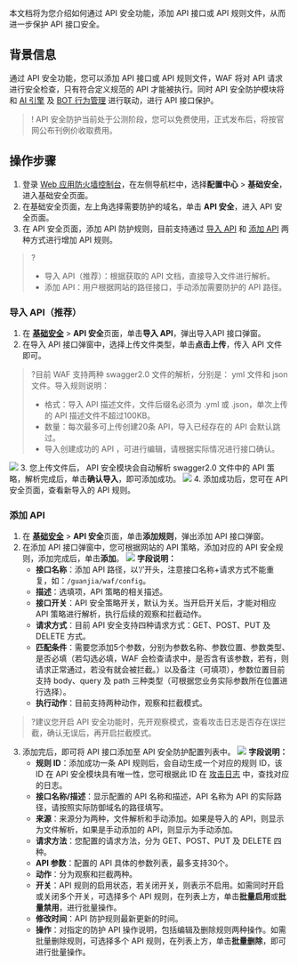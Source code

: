 本文档将为您介绍如何通过 API 安全功能，添加 API 接口或 API 规则文件，从而进一步保护 API 接口安全。
## 背景信息
通过 API 安全功能，您可以添加 API 接口或 API 规则文件，WAF 将对 API 请求进行安全检查，只有符合定义规范的 API 才能被执行。同时 API 安全防护模块将和 [AI 引擎](https://console.cloud.tencent.com/guanjia/tea-baseconfig) 及 [BOT 行为管理](https://console.cloud.tencent.com/guanjia/tea-botconfig) 进行联动，进行 API 接口保护。
>! API 安全防护当前处于公测阶段，您可以免费使用，正式发布后，将按官网公布刊例价收取费用。

## 操作步骤
1. 登录 [Web 应用防火墙控制台](https://console.cloud.tencent.com/guanjia/tea-overview)，在左侧导航栏中，选择**配置中心** > **基础安全**，进入基础安全页面。
2. 在基础安全页面，左上角选择需要防护的域名，单击 **API 安全**，进入 API 安全页面。
3. 在 API 安全页面，添加 API 防护规则，目前支持通过 [导入 API](#import) 和 [ 添加 API](#add) 两种方式进行增加 API 规则。 
>?
>- 导入 API（推荐）：根据获取的 API 文档，直接导入文件进行解析。
>- 添加 API：用户根据网站的路径接口，手动添加需要防护的 API 路径。

[](id:import)
### 导入 API（推荐）
1. 在 **[基础安全](https://console.cloud.tencent.com/guanjia/tea-baseconfig)** > **API 安全**页面，单击**导入 API**，弹出导入API 接口弹窗。
2. 在导入 API 接口弹窗中，选择上传文件类型，单击**点击上传**，传入 API 文件即可。
>?目前 WAF 支持两种 swagger2.0 文件的解析，分别是： yml 文件和 json 文件。导入规则说明：
>- 格式：导入 API 描述文件，文件后缀名必须为 .yml 或 .json，单次上传的 API 描述文件不超过100KB。
>- 数量：每次最多可上传创建20条 API，导入已经存在的 API 会默认跳过。
>- 导入创建成功的 API ，可进行编辑，请根据实际情况进行接口确认。
>
![](https://qcloudimg.tencent-cloud.cn/raw/db847335648a0b1905f1c3acc717f23f.png)
3. 您上传文件后， API 安全模块会自动解析 swagger2.0 文件中的 API 策略，解析完成后，单击**确认导入**，即可添加成功。
![](https://main.qcloudimg.com/raw/7373592089531aed81ffd9ca88999356.png)
4. 添加成功后，您可在 API 安全页面，查看新导入的 API 规则。

[](id:add)
###  添加 API
1. 在 **[基础安全](https://console.cloud.tencent.com/guanjia/tea-baseconfig)** > **API 安全**页面，单击**添加规则**，弹出添加 API 接口弹窗。
2. 在添加 API 接口弹窗中，您可根据网站的 API 策略，添加对应的 API 安全规则，添加完成后，单击**添加**。
![](https://qcloudimg.tencent-cloud.cn/raw/3346b92d13aaa35de6c6c1b8cbdd01f1.png)
 **字段说明：**
	- **接口名称**：添加 API 路径，以‘/’开头，注意接口名称+请求方式不能重复，如：`/guanjia/waf/config`。
	- **描述**：选填项，API 策略的相关描述。
	- **接口开关**：API 安全策略开关，默认为关。当开启开关后，才能对相应 API 策略进行解析，执行后续的观察和拦截动作。
	- **请求方式**：目前 API 安全支持四种请求方式：GET、POST、PUT 及 DELETE 方式。
	- **匹配条件**：需要您添加5个参数，分别为参数名称、参数位置、参数类型、是否必填（若勾选必填，WAF 会检查请求中，是否含有该参数，若有，则请求正常通过，若没有就会被拦截。）以及备注（可填项），参数位置目前支持 body、query 及 path 三种类型（可根据您业务实际参数所在位置进行选择）。
	- **执行动作**：目前支持两种动作，观察和拦截模式。
>?建议您开启 API 安全功能时，先开观察模式，查看攻击日志是否存在误拦截，确认无误后，再开启拦截模式。
3.	添加完后，即可将 API 接口添加至 API 安全防护配置列表中。
![](https://qcloudimg.tencent-cloud.cn/raw/0e7f0b4424c501963599afe23475654c.png)
**字段说明：**
	- **规则 ID**：添加成功一条 API 规则后，会自动生成一个对应的规则 ID，该 ID 在 API 安全模块具有唯一性，您可根据此 ID 在 [攻击日志](https://console.cloud.tencent.com/guanjia/tea-attacklog) 中，查找对应的日志。
	- **接口名称/描述**：显示配置的 API 名称和描述，API 名称为 API 的实际路径，请按照实际防御域名的路径填写。
	- **来源**：来源分为两种，文件解析和手动添加。如果是导入的 API，则显示为文件解析，如果是手动添加的 API，则显示为手动添加。
	- **请求方法**：您配置的请求方法，分为 GET、POST、PUT 及 DELETE 四种。
	- **API 参数**：配置的 API 具体的参数列表，最多支持30个。
	- **动作**：分为观察和拦截两种。
	- **开关**：API 规则的启用状态，若关闭开关，则表示不启用。如需同时开启或关闭多个开关，可选择多个 API 规则，在列表上方，单击**批量启用**或**批量禁用**，进行批量操作。
	- **修改时间**：API 防护规则最新更新的时间。
	- **操作**：对指定的防护 API 操作说明，包括编辑及删除规则两种操作。如需批量删除规则，可选择多个 API 规则，在列表上方，单击**批量删除**，即可进行批量操作。
